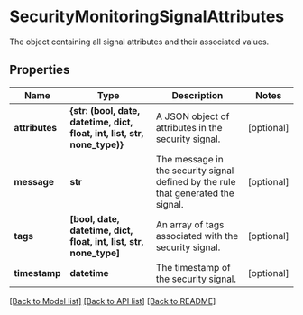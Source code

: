 # SecurityMonitoringSignalAttributes

The object containing all signal attributes and their associated values.

## Properties

| Name           | Type                                                                      | Description                                                                       | Notes      |
| -------------- | ------------------------------------------------------------------------- | --------------------------------------------------------------------------------- | ---------- |
| **attributes** | **{str: (bool, date, datetime, dict, float, int, list, str, none_type)}** | A JSON object of attributes in the security signal.                               | [optional] |
| **message**    | **str**                                                                   | The message in the security signal defined by the rule that generated the signal. | [optional] |
| **tags**       | **[bool, date, datetime, dict, float, int, list, str, none_type]**        | An array of tags associated with the security signal.                             | [optional] |
| **timestamp**  | **datetime**                                                              | The timestamp of the security signal.                                             | [optional] |

[[Back to Model list]](README.md#documentation-for-models) [[Back to API list]](README.md#documentation-for-api-endpoints) [[Back to README]](README.md)
